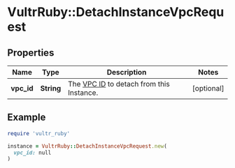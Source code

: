 # VultrRuby::DetachInstanceVpcRequest

## Properties

| Name | Type | Description | Notes |
| ---- | ---- | ----------- | ----- |
| **vpc_id** | **String** | The [VPC ID](#operation/list-vpcs) to detach from this Instance. | [optional] |

## Example

```ruby
require 'vultr_ruby'

instance = VultrRuby::DetachInstanceVpcRequest.new(
  vpc_id: null
)
```

